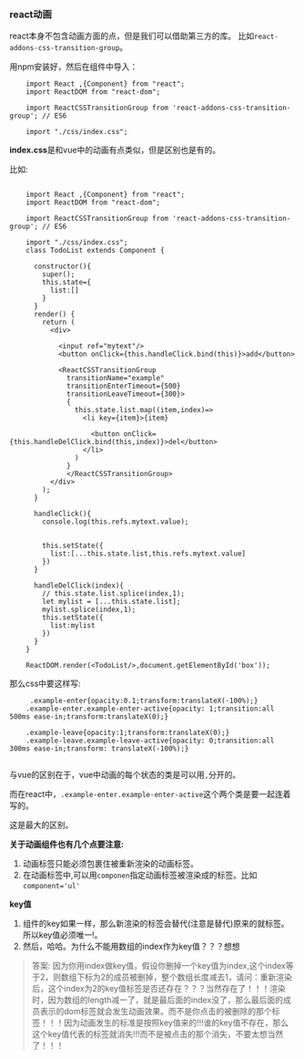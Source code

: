 ### react动画
react本身不包含动画方面的点，但是我们可以借助第三方的库。
比如`react-addons-css-transition-group`。

用npm安装好，然后在组件中导入：
```
	import React ,{Component} from "react";
	import ReactDOM from "react-dom";

	import ReactCSSTransitionGroup from 'react-addons-css-transition-group'; // ES6

	import "./css/index.css";
```

**index.css**是和vue中的动画有点类似，但是区别也是有的。

比如:

```
	
	import React ,{Component} from "react";
	import ReactDOM from "react-dom";

	import ReactCSSTransitionGroup from 'react-addons-css-transition-group'; // ES6

	import "./css/index.css";
	class TodoList extends Component {

	  constructor(){
	    super();
	    this.state={
	      list:[]
	    }
	  }
	  render() {
	    return (
	      <div>
	        
	        <input ref="mytext"/>
	        <button onClick={this.handleClick.bind(this)}>add</button>
	     
	        <ReactCSSTransitionGroup
	          transitionName="example"
	          transitionEnterTimeout={500}
	          transitionLeaveTimeout={300}>
	          {
	            this.state.list.map((item,index)=>
	              <li key={item}>{item}

	                <button onClick={this.handleDelClick.bind(this,index)}>del</button>
	              </li>
	            )
	          }
	          </ReactCSSTransitionGroup>
	      </div>
	    );
	  }

	  handleClick(){
	    console.log(this.refs.mytext.value);

	    
	    this.setState({
	      list:[...this.state.list,this.refs.mytext.value]
	    })  
	  }

	  handleDelClick(index){
	    // this.state.list.splice(index,1);
	    let mylist = [...this.state.list];
	    mylist.splice(index,1);
	    this.setState({
	      list:mylist
	    })
	  }
	}

	ReactDOM.render(<TodoList/>,document.getElementById('box'));
```


那么css中要这样写:
```
	 .example-enter{opacity:0.1;transform:translateX(-100%);}
	.example-enter.example-enter-active{opacity: 1;transition:all 500ms ease-in;transform:translateX(0);}

	.example-leave{opacity:1;transform:translateX(0);}
	.example-leave.example-leave-active{opacity: 0;transition:all 300ms ease-in;transform: translateX(-100%);}


```

与vue的区别在于，vue中动画的每个状态的类是可以用`,`分开的。

而在react中，`.example-enter.example-enter-active`这个两个类是要一起连着写的。

这是最大的区别。

**关于动画组件也有几个点要注意:**

1. 动画标签只能必须包裹住被重新渲染的动画标签。
2. 在动画标签中,可以用`componen`指定动画标签被渲染成的标签。比如`component='ul'`

**key值**

1. 组件的key如果一样，那么新渲染的标签会替代(注意是替代)原来的就标签。所以key值必须唯一!。
2. 然后，哈哈。为什么不能用数组的index作为key值？？？想想

 > 答案: 因为你用index做key值，假设你删掉一个key值为index,这个index等于2，则数组下标为2的成员被删掉，整个数组长度减去1，请问：重新渲染后，这个index为2的key值标签是否还存在？？？当然存在了！！！渲染时，因为数组的length减一了，就是最后面的index没了，那么最后面的成员表示的dom标签就会发生动画效果。而不是你点击的被删除的那个标签！！！因为动画发生的标准是按照key值来的!!!谁的key值不存在，那么这个key值代表的标签就消失!!!而不是被点击的那个消失，不要太想当然了！！！